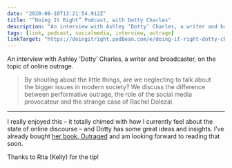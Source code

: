 ```yaml
---
date: "2020-08-10T13:21:54.912Z"
title: "“Doing It Right” Podcast, with Dotty Charles"
description: "An interview with Ashley ‘Dotty‘ Charles, a writer and broadcaster, on the topic of online outrage"
tags: [link, podcast, socialmedia, interview, outrage]
linkTarget: "https://doingitright.podbean.com/e/doing-it-right-dotty-charles/"
---
```

An interview with Ashley ‘Dotty’ Charles, a writer and broadcaster, on the topic of online outrage.

> By shouting about the little things, are we neglecting to talk about the bigger issues in modern society? We discuss the difference between performative outrage, the role of the social media provocateur and the strange case of Rachel Dolezal.
---

I really enjoyed this – it totally chimed with how I currently feel about the state of online discourse – and Dotty has some great ideas and insights. I’ve already bought [her book, Outraged](https://www.waterstones.com/book/outraged/ashley-dotty-charles/9781526605030) and am looking forward to reading that soon.

Thanks to Rita (Kelly) for the tip!
